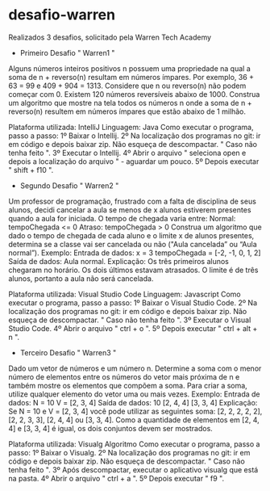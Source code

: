 # desafio-warren


Realizados 3 desafios, solicitado pela Warren Tech Academy


- Primeiro Desafio " Warren1 "

Alguns números inteiros positivos n possuem uma propriedade na qual a soma de n + reverso(n) resultam em números ímpares. Por exemplo, 36 + 63 = 99 e 409 + 904 = 1313. Considere que n ou reverso(n) não podem começar com 0.
Existem 120 números reversíveis abaixo de 1000.
Construa um algoritmo que mostre na tela todos os números n onde a soma de n + reverso(n) resultem em números ímpares que estão abaixo de 1 milhão.

Plataforma utilizada: IntelliJ
Linguagem: Java
Como executar o programa, passo a passo: 
 1º Baixar o Intellij.
 2º Na localização dos programas no git: ir em código e depois baixar zip. Não esqueça de descompactar. " Caso não tenha feito ".
 3º Executar o Intellij.
 4º Abrir o arquivo " seleciona open e depois a localização do arquivo " - aguardar um pouco.
 5º Depois executar " shift + f10 ".


- Segundo Desafio " Warren2 "

Um professor de programação, frustrado com a falta de disciplina de seus alunos, decidi cancelar a aula se menos de x alunos estiverem presentes quando a aula for iniciada. O tempo de chegada varia entre:
Normal: tempoChegada <= 0
Atraso: tempoChegada > 0
Construa um algoritmo que dado o tempo de chegada de cada aluno e o limite x de alunos presentes, determina se a classe vai ser cancelada ou não ("Aula cancelada” ou “Aula normal”).
Exemplo:
Entrada de dados:
x = 3
tempoChegada = [-2, -1, 0, 1, 2]
Saída de dados:
Aula normal.
Explicação:
Os três primeiros alunos chegaram no horário. Os dois últimos estavam atrasados. O limite é de três alunos, portanto a aula não será cancelada.

Plataforma utilizada: Visual Studio Code
Linguagem: Javascript
Como executar o programa, passo a passo:
 1º Baixar o Visual Studio Code.
 2º Na localização dos programas no git: ir em código e depois baixar zip. Não esqueça de descompactar. " Caso não tenha feito ".
 3º Executar o Visual Studio Code.
 4º Abrir o arquivo " ctrl + o ". 
 5º Depois executar " ctrl + alt + n ".


- Terceiro Desafio " Warren3 "

Dado um vetor de números e um número n. Determine a soma com o menor número de elementos entre os números do vetor mais próxima de n e também mostre os elementos que compõem a soma. Para criar a soma, utilize qualquer elemento do vetor uma ou mais vezes.
Exemplo:
Entrada de dados:
N = 10
V = [2, 3, 4]
Saída de dados:
10
[2, 4, 4]
[3, 3, 4]
Explicação:
Se N = 10 e V = [2, 3, 4] você pode utilizar as seguintes soma: [2, 2, 2, 2, 2], [2, 2, 3, 3], [2, 4, 4] ou [3, 3, 4]. Como a quantidade de elementos em [2, 4, 4] e [3, 3, 4] é igual, os dois conjuntos devem ser mostrados.

Plataforma utilizada: Visualg
Algoritmo
Como executar o programa, passo a passo:
 1º Baixar o Visualg.
 2º Na localização dos programas no git: ir em código e depois baixar zip. Não esqueça de descompactar. " Caso não tenha feito ".
 3º Após descompactar, executar o aplicativo visualg que está na pasta.
 4º Abrir o arquivo " ctrl + a ". 
 5º Depois executar " f9 ".
